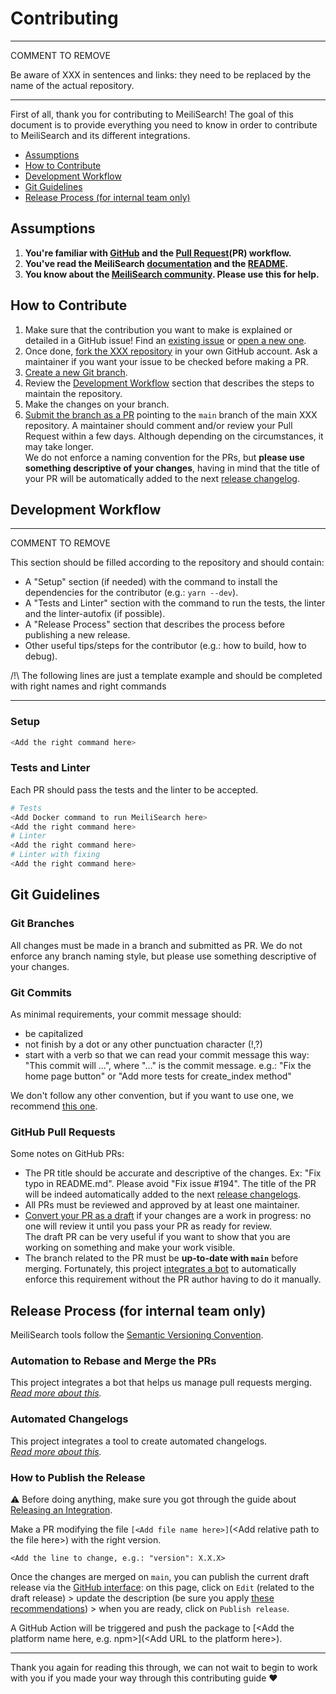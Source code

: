 # Contributing <!-- omit in toc -->

---

COMMENT TO REMOVE

Be aware of XXX in sentences and links: they need to be replaced by the name of the actual repository.

---

First of all, thank you for contributing to MeiliSearch! The goal of this document is to provide everything you need to know in order to contribute to MeiliSearch and its different integrations.

- [Assumptions](#assumptions)
- [How to Contribute](#how-to-contribute)
- [Development Workflow](#development-workflow)
- [Git Guidelines](#git-guidelines)
- [Release Process (for internal team only)](#release-process-for-internal-team-only)

## Assumptions

1. **You're familiar with [GitHub](https://github.com) and the [Pull Request](https://help.github.com/en/github/collaborating-with-issues-and-pull-requests/about-pull-requests)(PR) workflow.**
2. **You've read the MeiliSearch [documentation](https://docs.meilisearch.com) and the [README](/README.md).**
3. **You know about the [MeiliSearch community](https://docs.meilisearch.com/learn/what_is_meilisearch/contact.html). Please use this for help.**

## How to Contribute

1. Make sure that the contribution you want to make is explained or detailed in a GitHub issue! Find an [existing issue](https://github.com/meilisearch/XXX/issues/) or [open a new one](https://github.com/meilisearch/XXX/issues/new).
2. Once done, [fork the XXX repository](https://help.github.com/en/github/getting-started-with-github/fork-a-repo) in your own GitHub account. Ask a maintainer if you want your issue to be checked before making a PR.
3. [Create a new Git branch](https://help.github.com/en/github/collaborating-with-issues-and-pull-requests/creating-and-deleting-branches-within-your-repository).
4. Review the [Development Workflow](#development-workflow) section that describes the steps to maintain the repository.
5. Make the changes on your branch.
6. [Submit the branch as a PR](https://help.github.com/en/github/collaborating-with-issues-and-pull-requests/creating-a-pull-request-from-a-fork) pointing to the `main` branch of the main XXX repository. A maintainer should comment and/or review your Pull Request within a few days. Although depending on the circumstances, it may take longer.<br>
 We do not enforce a naming convention for the PRs, but **please use something descriptive of your changes**, having in mind that the title of your PR will be automatically added to the next [release changelog](https://github.com/meilisearch/XXX/releases/).

## Development Workflow

---

COMMENT TO REMOVE

This section should be filled according to the repository and should contain:
- A "Setup" section (if needed) with the command to install the dependencies for the contributor (e.g.: `yarn --dev`).
- A "Tests and Linter" section with the command to run the tests, the linter and the linter-autofix (if possible).
- A "Release Process" section that describes the process before publishing a new release.
- Other useful tips/steps for the contributor (e.g.: how to build, how to debug).

/!\ The following lines are just a template example and should be completed with right names and right commands

---

### Setup <!-- omit in toc -->

```bash
<Add the right command here>
```

### Tests and Linter <!-- omit in toc -->

Each PR should pass the tests and the linter to be accepted.

```bash
# Tests
<Add Docker command to run MeiliSearch here>
<Add the right command here>
# Linter
<Add the right command here>
# Linter with fixing
<Add the right command here>
```

## Git Guidelines

### Git Branches <!-- omit in toc -->

All changes must be made in a branch and submitted as PR.
We do not enforce any branch naming style, but please use something descriptive of your changes.

### Git Commits <!-- omit in toc -->

As minimal requirements, your commit message should:
- be capitalized
- not finish by a dot or any other punctuation character (!,?)
- start with a verb so that we can read your commit message this way: "This commit will ...", where "..." is the commit message.
  e.g.: "Fix the home page button" or "Add more tests for create_index method"

We don't follow any other convention, but if you want to use one, we recommend [this one](https://chris.beams.io/posts/git-commit/).

### GitHub Pull Requests <!-- omit in toc -->

Some notes on GitHub PRs:

- The PR title should be accurate and descriptive of the changes. Ex: "Fix typo in README.md". Please avoid "Fix issue #194".
  The title of the PR will be indeed automatically added to the next [release changelogs](https://github.com/meilisearch/XXX/releases/).
- All PRs must be reviewed and approved by at least one maintainer.
- [Convert your PR as a draft](https://help.github.com/en/github/collaborating-with-issues-and-pull-requests/changing-the-stage-of-a-pull-request) if your changes are a work in progress: no one will review it until you pass your PR as ready for review.<br>
  The draft PR can be very useful if you want to show that you are working on something and make your work visible.
- The branch related to the PR must be **up-to-date with `main`** before merging. Fortunately, this project [integrates a bot](https://github.com/meilisearch/integration-guides/blob/main/resources/bors.md) to automatically enforce this requirement without the PR author having to do it manually.

## Release Process (for internal team only)

MeiliSearch tools follow the [Semantic Versioning Convention](https://semver.org/).

### Automation to Rebase and Merge the PRs <!-- omit in toc -->

This project integrates a bot that helps us manage pull requests merging.<br>
_[Read more about this](https://github.com/meilisearch/integration-guides/blob/main/resources/bors.md)._

### Automated Changelogs <!-- omit in toc -->

This project integrates a tool to create automated changelogs.<br>
_[Read more about this](https://github.com/meilisearch/integration-guides/blob/main/resources/release-drafter.md)._

### How to Publish the Release <!-- omit in toc -->

⚠️ Before doing anything, make sure you got through the guide about [Releasing an Integration](https://github.com/meilisearch/integration-guides/blob/main/resources/integration-release.md).

Make a PR modifying the file `[<Add file name here>]`(\<Add relative path to the file here\>) with the right version.

```<Add the language here>
<Add the line to change, e.g.: "version": X.X.X>
```

Once the changes are merged on `main`, you can publish the current draft release via the [GitHub interface](https://github.com/meilisearch/XXX/releases): on this page, click on `Edit` (related to the draft release) > update the description (be sure you apply [these recommendations](https://github.com/meilisearch/integration-guides/blob/main/resources/integration-release.md#writting-the-release-description)) > when you are ready, click on `Publish release`.

A GitHub Action will be triggered and push the package to [\<Add the platform name here, e.g. npm>](\<Add URL to the platform here\>).

<hr>

Thank you again for reading this through, we can not wait to begin to work with you if you made your way through this contributing guide ❤️
